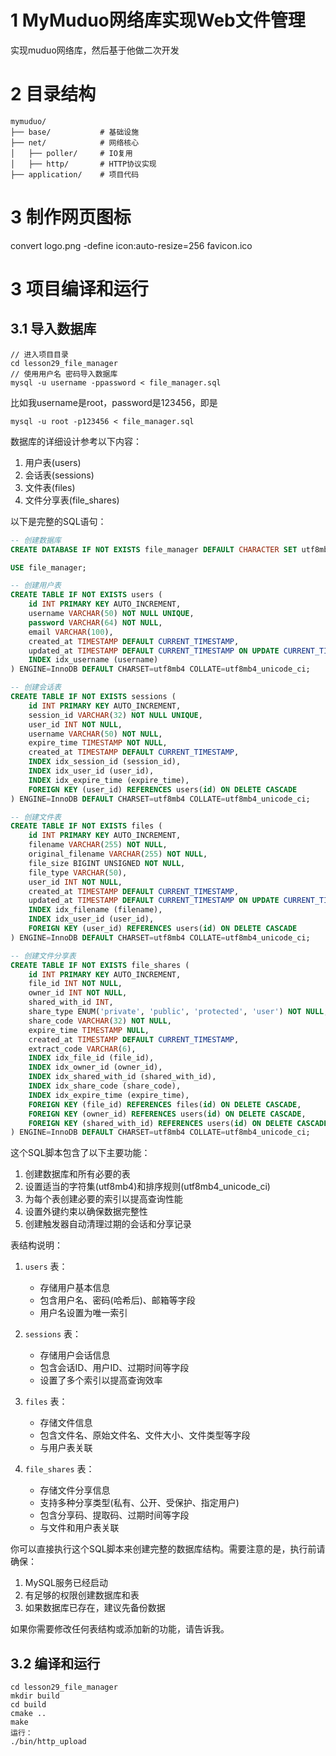 # 1 MyMuduo网络库实现Web文件管理
实现muduo网络库，然后基于他做二次开发

# 2 目录结构
```
mymuduo/
├── base/           # 基础设施
├── net/            # 网络核心
│   ├── poller/     # IO复用
│   ├── http/       # HTTP协议实现
├── application/    # 项目代码
``` 

# 3 制作网页图标
convert logo.png  -define icon:auto-resize=256 favicon.ico

# 3 项目编译和运行
## 3.1 导入数据库

```
// 进入项目目录
cd lesson29_file_manager
// 使用用户名 密码导入数据库
mysql -u username -ppassword < file_manager.sql
``` 
比如我username是root，password是123456，即是
```
mysql -u root -p123456 < file_manager.sql

```

数据库的详细设计参考以下内容：

1. 用户表(users)
2. 会话表(sessions)
3. 文件表(files)
4. 文件分享表(file_shares)

以下是完整的SQL语句：

```sql
-- 创建数据库
CREATE DATABASE IF NOT EXISTS file_manager DEFAULT CHARACTER SET utf8mb4 COLLATE utf8mb4_unicode_ci;

USE file_manager;

-- 创建用户表
CREATE TABLE IF NOT EXISTS users (
    id INT PRIMARY KEY AUTO_INCREMENT,
    username VARCHAR(50) NOT NULL UNIQUE,
    password VARCHAR(64) NOT NULL,
    email VARCHAR(100),
    created_at TIMESTAMP DEFAULT CURRENT_TIMESTAMP,
    updated_at TIMESTAMP DEFAULT CURRENT_TIMESTAMP ON UPDATE CURRENT_TIMESTAMP,
    INDEX idx_username (username)
) ENGINE=InnoDB DEFAULT CHARSET=utf8mb4 COLLATE=utf8mb4_unicode_ci;

-- 创建会话表
CREATE TABLE IF NOT EXISTS sessions (
    id INT PRIMARY KEY AUTO_INCREMENT,
    session_id VARCHAR(32) NOT NULL UNIQUE,
    user_id INT NOT NULL,
    username VARCHAR(50) NOT NULL,
    expire_time TIMESTAMP NOT NULL,
    created_at TIMESTAMP DEFAULT CURRENT_TIMESTAMP,
    INDEX idx_session_id (session_id),
    INDEX idx_user_id (user_id),
    INDEX idx_expire_time (expire_time),
    FOREIGN KEY (user_id) REFERENCES users(id) ON DELETE CASCADE
) ENGINE=InnoDB DEFAULT CHARSET=utf8mb4 COLLATE=utf8mb4_unicode_ci;

-- 创建文件表
CREATE TABLE IF NOT EXISTS files (
    id INT PRIMARY KEY AUTO_INCREMENT,
    filename VARCHAR(255) NOT NULL,
    original_filename VARCHAR(255) NOT NULL,
    file_size BIGINT UNSIGNED NOT NULL,
    file_type VARCHAR(50),
    user_id INT NOT NULL,
    created_at TIMESTAMP DEFAULT CURRENT_TIMESTAMP,
    updated_at TIMESTAMP DEFAULT CURRENT_TIMESTAMP ON UPDATE CURRENT_TIMESTAMP,
    INDEX idx_filename (filename),
    INDEX idx_user_id (user_id),
    FOREIGN KEY (user_id) REFERENCES users(id) ON DELETE CASCADE
) ENGINE=InnoDB DEFAULT CHARSET=utf8mb4 COLLATE=utf8mb4_unicode_ci;

-- 创建文件分享表
CREATE TABLE IF NOT EXISTS file_shares (
    id INT PRIMARY KEY AUTO_INCREMENT,
    file_id INT NOT NULL,
    owner_id INT NOT NULL,
    shared_with_id INT,
    share_type ENUM('private', 'public', 'protected', 'user') NOT NULL,
    share_code VARCHAR(32) NOT NULL,
    expire_time TIMESTAMP NULL,
    created_at TIMESTAMP DEFAULT CURRENT_TIMESTAMP,
    extract_code VARCHAR(6),
    INDEX idx_file_id (file_id),
    INDEX idx_owner_id (owner_id),
    INDEX idx_shared_with_id (shared_with_id),
    INDEX idx_share_code (share_code),
    INDEX idx_expire_time (expire_time),
    FOREIGN KEY (file_id) REFERENCES files(id) ON DELETE CASCADE,
    FOREIGN KEY (owner_id) REFERENCES users(id) ON DELETE CASCADE,
    FOREIGN KEY (shared_with_id) REFERENCES users(id) ON DELETE CASCADE
) ENGINE=InnoDB DEFAULT CHARSET=utf8mb4 COLLATE=utf8mb4_unicode_ci;

```

这个SQL脚本包含了以下主要功能：

1. 创建数据库和所有必要的表
2. 设置适当的字符集(utf8mb4)和排序规则(utf8mb4_unicode_ci)
3. 为每个表创建必要的索引以提高查询性能
4. 设置外键约束以确保数据完整性
5. 创建触发器自动清理过期的会话和分享记录

表结构说明：

1. `users` 表：
   - 存储用户基本信息
   - 包含用户名、密码(哈希后)、邮箱等字段
   - 用户名设置为唯一索引

2. `sessions` 表：
   - 存储用户会话信息
   - 包含会话ID、用户ID、过期时间等字段
   - 设置了多个索引以提高查询效率

3. `files` 表：
   - 存储文件信息
   - 包含文件名、原始文件名、文件大小、文件类型等字段
   - 与用户表关联

4. `file_shares` 表：
   - 存储文件分享信息
   - 支持多种分享类型(私有、公开、受保护、指定用户)
   - 包含分享码、提取码、过期时间等字段
   - 与文件和用户表关联

你可以直接执行这个SQL脚本来创建完整的数据库结构。需要注意的是，执行前请确保：

1. MySQL服务已经启动
2. 有足够的权限创建数据库和表
3. 如果数据库已存在，建议先备份数据

如果你需要修改任何表结构或添加新的功能，请告诉我。
       


## 3.2 编译和运行
```
cd lesson29_file_manager
mkdir build
cd build
cmake ..
make
运行：
./bin/http_upload
```